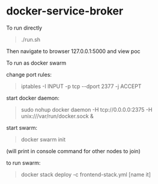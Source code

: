# docker-service-broker

To run directly

>./run.sh

Then navigate to browser 127.0.0.1:5000 and view poc



To run as docker swarm

change port rules:

>iptables -I INPUT -p tcp --dport 2377 -j ACCEPT

start docker daemon:

>sudo nohup docker daemon -H tcp://0.0.0.0:2375 -H unix:///var/run/docker.sock &

start swarm:

>docker swarm init

(will print in console command for other nodes to join)

to run swarm:

>docker stack deploy -c frontend-stack.yml [name it]
